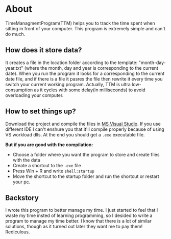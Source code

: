 # About 
TimeManagmentProgram(TTM) helps you to track the time spent when sitting in front of your computer. This program is extremely simple and can't do much.
## How does it store data?
It creates a file in the location folder according to the template: "month-day-year.txt" (where the month, day and year is corresponding to the current date). When you run the program it looks for a corresponding to the current date file, and if there is a file it pasres the file then rewrite it every time you switch your current working program. Actually, TTM is ultra low-consumption as it cycles with some delay(in milliseconds) to avoid overloading your computer.

## How to set things up?
Download the project and compile the files in [MS Visual Studio](https://visualstudio.microsoft.com). If you use different IDE I can't enshure you that it'll compile properly because of using VS workload dlls. At the end you should get a `.exe` executable file. 

**But if you are good with the compilation:**
 - Choose a folder where you want the program to store and create files with the data
 - Create a shortcut to the `.exe` file 
 - Press Win + R and write `shell:startup`
 - Move the shortcut to the startup folder and run the shortcut or restart your pc.
## Backstory
I wrote this program to better manage my time. I just started to feel that I waste my time insted of learning programming, so I desided to write a program to manage my time better. I know that there is a lot of similar solutions, though as it turned out later they want me to pay them! Rediculous. 
